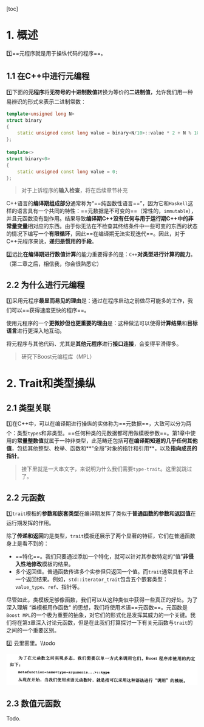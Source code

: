[toc]



# 1. 概述

:one:==元程序就是用于操纵代码的程序==。



## 1.1 在C++中进行元编程

:one:下面的**元程序**将**无符号的十进制数值**转换为等价的**二进制值**，允许我们用一种易辨识的形式来表示二进制常数：

```c++
template<unsigned long N>
struct binary
{
	static unsigned const long value = binary<N/10>::value * 2 + N % 10;
};

template<>
struct binary<0>
{
	static unsigned const long value = 0;
};
```

> 对于上诉程序的**输入检查**，将在后续章节补充

C++语言的**编译期组成部分**通常称为“==纯函数性语言==”，因为它和`Haskell`这样的语言具有一个共同的特性：==元数据是不可变的==（常性的，`immutable`），并且元函数没有副作用。结果导致**编译期C++**没有任何与**用于运行期C++中的非常量变量**相对应的东西。由于你无法在不检查其终结条件中一些可变的东西的状态的情况下编写一个**有限循环**，因此==在编译期无法实现迭代==。因此，对于C++元程序来说，**递归是惯用的手段**。

:two:远比**在编译期进行数值计算**的能力重要得多的是：`C++`**对类型进行计算的能力**。（第二章之后，相信我，你会很熟悉它）



## 2.2 为什么进行元编程

:one:采用元程序**最显而易见的理由**是：通过在程序启动之前做尽可能多的工作，我们可以==获得速度更快的程序==。

使用元程序的一个**更微妙但也更重要的理由**是：这种做法可以使得**计算结果**和**目标语言**进行更深入地互动。

将元程序与其他代码、尤其是**其他元程序**进行**接口连接**，会变得平滑得多。

> 研究下Boost元编程库（MPL）





# 2. Trait和类型操纵

## 2.1 类型关联

:one:在C++中，可以在编译期进行操纵的实体称为==元数据==，大致可以分为两个：类型`types`和非类型。==任何种类的元数据都可用做模板参数==。第1章中使用的**常量整数值**就属于一种非类型，此范畴还包括**可在编译期知道的几乎任何其他值**，包括其他整型、枚举、函数和**“全局”对象的指针和引用**，以及**指向成员的指针**。

> 接下里就是一大串文字，来说明为什么我们需要`type-trait`。这里就跳过了。



## 2.2 元函数

:one:`trait`模板的**参数和嵌套类型**在编译期发挥了类似于**普通函数的参数和返回值**在运行期发挥的作用。

除了**传递和返回**的是类型，`trait`模板还展示了两个显著的特征，它们在普通函数身上是看不到的：

- ==特化==。我们只要通过添加一个特化，就可以针对其参数特定的“值”**非侵入性地修改**模板的结果。
- 多个返回值。普通函数传递多个实参但只返回一个值。而`trait`通常具有不止一个返回结果。例如，`std::iterator_trait`包含五个嵌套类型：`value_type`、`ref`、指针等。

尽管如此，类模板足够像函数，我们可以从这种类似中获得一些真正的好处。为了深入理解 “类模板用作函数“ 的思想，我们将使用术语==元函数==。元函数是` Boost MPL`的一个极为重要的抽象，对它们的形式化是发挥其威力的一个关键。我们将在第`3`章深入讨论元函数，但是在此我们打算探讨一下有关元函数与`trait`的之间的一个重要区别。

:two: 云里雾里。\\\todo

![image-20211111165759245](C1.assets/image-20211111165759245.png)





## 2.3 数值元函数

Todo.



